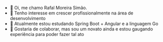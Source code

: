 - 👋 Oi, me chamo Rafal Moreira Simão.
- 👀 Tenho interesse em crescer profissionalmente na área de desenvolvimento
- 🌱 Atualmente estou estudando Spring Boot + Angular e a linguagem Go 
- 💞️ Gostaria de colaborar, mas sou um novato ainda e estou gaugando experiência para poder fazer tal ato


